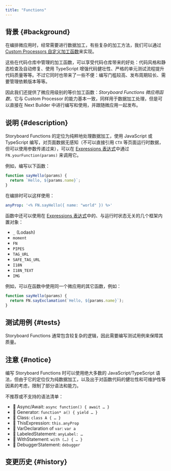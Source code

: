 ```yaml
---
title: "Functions"
---
```


## 背景 {#background}

在编排微应用时，经常需要进行数据加工，有些复杂的加工方法，我们可以通过 [Custom Processors 自定义加工函数]来实现。

这些在代码仓库中管理的加工函数，可以享受代码仓库带来的好处：代码风格和静态检查及自动修复、使用 TypeScript 增强代码健壮性、严格的单元测试流程提升代码质量等等。不过它同时也带来了一些不便：编写门槛较高、发布周期较长、需要管理依赖版本等等。

因此我们还提供了微应用级别的等价加工函数：_Storyboard Functions 微应用函数_，它与 Custom Processor 的能力基本一致，同样用于数据加工处理，但是可以直接在 Next Builder 中进行编写和使用，并跟随微应用一起发布。

## 说明 {#description}

Storyboard Functions 的定位为纯粹地处理数据加工，使用 JavaScript 或 TypeScript 编写，对页面数据无感知（不可以直接引用 `CTX` 等页面运行时数据，但可以使用参数传递过来），可以在 [Expressions 表达式]中通过 `FN.yourFunction(params)` 来调用它。

例如，编写以下函数：

```js
function sayHello(params) {
  return `Hello, ${params.name}`;
}
```

在编排时可以这样使用：

```yaml
anyProp: '<% FN.sayHello({ name: "world" }) %>'
```

函数中还可以使用在 [Expressions 表达式]中的、与运行时状态无关的几个框架内置对象：

- `_` (Lodash)
- `moment`
- `FN`
- `PIPES`
- `TAG_URL`
- `SAFE_TAG_URL`
- `I18N`
- `I18N_TEXT`
- `IMG`

例如，可以在函数中使用同一个微应用的其它函数，例如：

```js
function sayHello(params) {
  return FN.sayExclamation(`Hello, ${params.name}`);
}
```

## 测试用例 {#tests}

Storyboard Functions 通常包含较复杂的逻辑，因此需要编写测试用例来保障其质量。

## 注意 {#notice}

编写 Storyboard Functions 时可以使用绝大多数的 JavaScript/TypeScript 语法，但由于它的定位仅为纯数据加工，以及出于对函数代码的健壮性和可维护性等因素的考虑，限制了部分语法和能力。

不推荐或不支持的语法清单：

- 🚫 Async/Await: `async function() { await … }`
- 🚫 Generator: `function* a() { yield … }`
- 🚫 Class: `class A { … }`
- 🚫 ThisExpression: `this.anyProp`
- 🚫 VarDeclaration of `var`: `var a`
- 🚫 LabeledStatement: `anyLabel: …`
- 🚫 WithStatement: `with (…) { … }`
- 🚫 DebuggerStatement: `debugger`

## 变更历史 {#history}

[custom processors 自定义加工函数]: custom-processors.md
[expressions 表达式]: expressions.md
